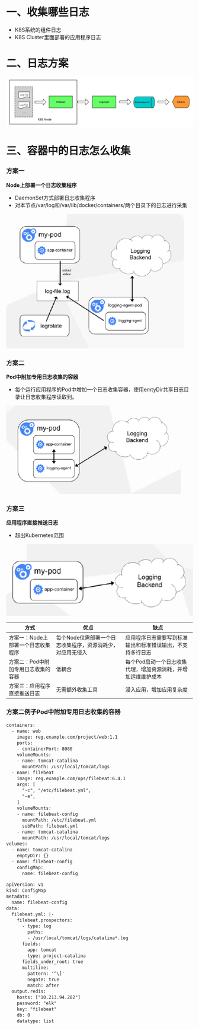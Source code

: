 # 一、收集哪些日志

- K8S系统的组件日志
- K8S Cluster里面部署的应用程序日志

# 二、日志方案

![1568274177811](\assets\1568274177811.png)



# 三、容器中的日志怎么收集

### 方案一

**Node上部署一个日志收集程序**

- DaemonSet方式部署日志收集程序
- 对本节点/var/log和/var/lib/docker/containers/两个目录下的日志进行采集

![1568274304505](\assets\1568274304505.png)



### 方案二

**Pod中附加专用日志收集的容器**

- 每个运行应用程序的Pod中增加一个日志收集容器，使用emtyDir共享日志目录让日志收集程序读取到。



![1568274313578](\assets\1568274313578.png)

### 方案三

**应用程序直接推送日志**

- 超出Kubernetes范围

![1568274322862](\assets\1568274322862.png)



| 方式                                | 优点                                                       | 缺点                                                         |
| ----------------------------------- | ---------------------------------------------------------- | ------------------------------------------------------------ |
| 方案一：Node上部署一个日志收集程序  | 每个Node仅需部署一个日志收集程序，资源消耗少，对应用无侵入 | 应用程序日志需要写到标准输出和标准错误输出，不支持多行日志   |
| 方案二：Pod中附加专用日志收集的容器 | 低耦合                                                     | 每个Pod启动一个日志收集代理，增加资源消耗，并增加运维维护成本 |
| 方案三：应用程序直接推送日志        | 无需额外收集工具                                           | 浸入应用，增加应用复杂度                                     |





### 方案二例子Pod中附加专用日志收集的容器

```
containers:
  - name: web
    image: reg.example.com/project/web:1.1
    ports:
    - containerPort: 8080
    volumeMounts:
    - name: tomcat-catalina
      mountPath: /usr/local/tomcat/logs
  - name: filebeat
    image: reg.example.com/ops/filebeat:6.4.1
    args: [
      "-c", "/etc/filebeat.yml",
      "-e",
    ]
    volumeMounts:
    - name: filebeat-config
      mountPath: /etc/filebeat.yml
      subPath: filebeat.yml
    - name: tomcat-catalina
      mountPath: /usr/local/tomcat/logs
volumes:
  - name: tomcat-catalina
    emptyDir: {}
  - name: filebeat-config
    configMap:
      name: filebeat-config
```





```
apiVersion: v1
kind: ConfigMap
metadata:
  name: filebeat-config
data:
  filebeat.yml: |-
    filebeat.prospectors:
      - type: log
        paths:
        - /usr/local/tomcat/logs/catalina*.log
      fields:
        app: tomcat
        type: project-catalina
      fields_under_root: true
      multiline:
        pattern: '^\['
        negate: true
        match: after
  output.redis:
    hosts: ["10.213.94.202"]
    password: "elk"
    key: "filebeat"
    db: 0
    datatype: list
```


